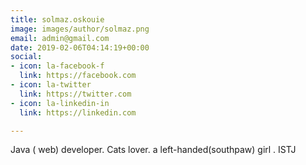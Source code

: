 ```yaml
---
title: solmaz.oskouie
image: images/author/solmaz.png
email: admin@gmail.com
date: 2019-02-06T04:14:19+00:00
social:
- icon: la-facebook-f
  link: https://facebook.com
- icon: la-twitter
  link: https://twitter.com
- icon: la-linkedin-in
  link: https://linkedin.com

---
```

Java ( web) developer. Cats lover. a left-handed(southpaw) girl . ISTJ